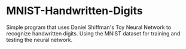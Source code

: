 # MNIST-Handwritten-Digits
Simple program that uses Daniel Shiffman's Toy Neural Network to recognize handwritten digits. Using the MNIST dataset for training and testing the neural network.
